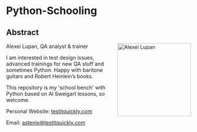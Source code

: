 # Python-Schooling

## Abstract
Alexei Lupan, QA analyst & trainer
<img src="https://raw.githubusercontent.com/testitquickly/Software-Testing-Glossary/master/images/alexei_lupan.jpg" alt="Alexei Lupan" height="200" align="right" />

I am interested in test design issues, advanced trainings for new QA stuff and sometimes Python. Happy with baritone guitars and Robert Heinlein’s books.

This repository is my 'school bench' with Python based on Al Sweigart lessons, so welcome.

Personal Website: [testitquickly.com](https://testitquickly.com/)

Email: astenix@testitquickly.com
